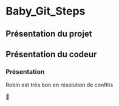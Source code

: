 # Baby_Git_Steps

## Présentation du projet

## Présentation du codeur

### Présentation

Robin est très bon en résolution de conflits

🥳
